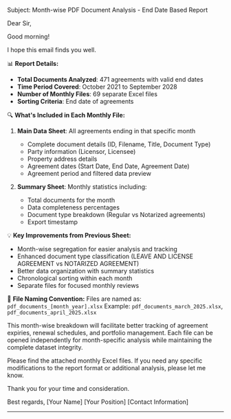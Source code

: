 Subject: Month-wise PDF Document Analysis - End Date Based Report

Dear Sir,

Good morning!

I hope this email finds you well.



📊 **Report Details:**
- **Total Documents Analyzed**: 471 agreements with valid end dates
- **Time Period Covered**: October 2021 to September 2028
- **Number of Monthly Files**: 69 separate Excel files
- **Sorting Criteria**: End date of agreements

🔍 **What's Included in Each Monthly File:**
1. **Main Data Sheet**: All agreements ending in that specific month
   - Complete document details (ID, Filename, Title, Document Type)
   - Party information (Licensor, Licensee)
   - Property address details
   - Agreement dates (Start Date, End Date, Agreement Date)
   - Agreement period and filtered data preview

2. **Summary Sheet**: Monthly statistics including:
   - Total documents for the month
   - Data completeness percentages
   - Document type breakdown (Regular vs Notarized agreements)
   - Export timestamp

💡 **Key Improvements from Previous Sheet:**
- Month-wise segregation for easier analysis and tracking
- Enhanced document type classification (LEAVE AND LICENSE AGREEMENT vs NOTARIZED AGREEMENT)
- Better data organization with summary statistics
- Chronological sorting within each month
- Separate files for focused monthly reviews

📁 **File Naming Convention:**
Files are named as: `pdf_documents_[month_year].xlsx`
Example: `pdf_documents_march_2025.xlsx`, `pdf_documents_april_2025.xlsx`

This month-wise breakdown will facilitate better tracking of agreement expiries, renewal schedules, and portfolio management. Each file can be opened independently for month-specific analysis while maintaining the complete dataset integrity.

Please find the attached monthly Excel files. If you need any specific modifications to the report format or additional analysis, please let me know.

Thank you for your time and consideration.

Best regards,
[Your Name]
[Your Position]
[Contact Information]

---

